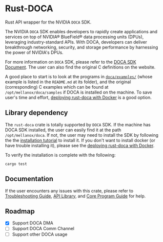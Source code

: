 # Rust-DOCA

Rust API wrapper for the NVIDIA `DOCA` SDK.

The NVIDIA `DOCA` SDK enables developers to rapidly create applications and services on
 top of NVIDIA® BlueField® data processing units (DPUs), leveraging industry-standard
  APIs. With DOCA, developers can deliver breakthrough networking, security, and
   storage performance by harnessing the power of NVIDIA's DPUs.

For more information on `DOCA` SDK, please refer to the [DOCA SDK Document](https://docs.nvidia.com/doca/sdk/index.html). The user can also find the original C definitions on the website.

A good place to start is to look at the programs in [`doca/examples/`](doca/examples/) (whose example is listed in the `README.md` at its folder), 
and the original (corresponding) C examples which can be found at `/opt/mellanox/doca/samples` if DOCA is installed on the machine.
To save user's time and effort, [deploying rust-doca with Docker](docs/docker-deploy.md) is a good option.

## Library dependency
The `rust-doca` crate is totally supported by `DOCA` SDK.  If the machine has DOCA SDK installed, the user can easily find it at the path `/opt/mellanox/doca`. If not, the user may need to install the SDK by following the
the [installation tutorial](
    docs/install.md
) to install it.
If you don't want to install docker (or have trouble installing it), 
please see the [deploying rust-doca with Docker](docs/docker-deploy.md).

To verify the installation is complete with the following:
```
cargo test 
```

## Documentation
If the user encounters any issues with this crate, please refer to [Troubleshooting Guide](docs/troubleshooting.md), [API Library](https://docs.nvidia.com/doca/sdk/doca-libraries-api/index.html), and
[Core Program Guide](https://docs.nvidia.com/doca/sdk/doca-core-programming-guide/index.html) for help.

## Roadmap
- [x] Support DOCA DMA
- [ ] Support DOCA Comm Channel
- [ ] Support other DOCA usage 
